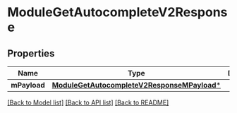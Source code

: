 # ModuleGetAutocompleteV2Response

## Properties
Name | Type | Description | Notes
------------ | ------------- | ------------- | -------------
**mPayload** | [**ModuleGetAutocompleteV2ResponseMPayload***](ModuleGetAutocompleteV2ResponseMPayload.md) |  | 

[[Back to Model list]](../README.md#documentation-for-models) [[Back to API list]](../README.md#documentation-for-api-endpoints) [[Back to README]](../README.md)


